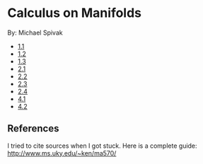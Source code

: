 # Calculus on Manifolds

By: Michael Spivak

- [1.1](1_1/)
- [1.2](1_2/)
- [1.3](1_3/)
- [2.1](2_1/)
- [2.2](2_2/)
- [2.3](2_3/)
- [2.4](2_4/)
- [4.1](4_1/)
- [4.2](4_2/)


## References

I tried to cite sources when I got stuck.
Here is a complete guide: http://www.ms.uky.edu/~ken/ma570/


